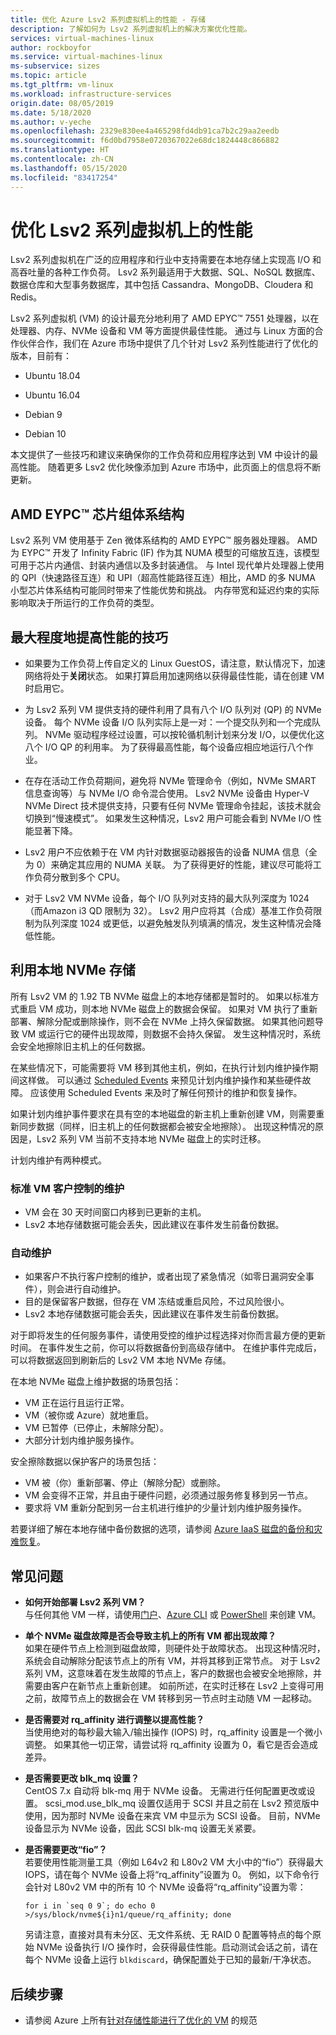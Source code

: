 ```yaml
---
title: 优化 Azure Lsv2 系列虚拟机上的性能 - 存储
description: 了解如何为 Lsv2 系列虚拟机上的解决方案优化性能。
services: virtual-machines-linux
author: rockboyfor
ms.service: virtual-machines-linux
ms-subservice: sizes
ms.topic: article
ms.tgt_pltfrm: vm-linux
ms.workload: infrastructure-services
origin.date: 08/05/2019
ms.date: 5/18/2020
ms.author: v-yeche
ms.openlocfilehash: 2329e830ee4a465298fd4db91ca7b2c29aa2eedb
ms.sourcegitcommit: f6d0bd7958e0720367022e68dc1824448c866882
ms.translationtype: HT
ms.contentlocale: zh-CN
ms.lasthandoff: 05/15/2020
ms.locfileid: "83417254"
---
```

<!--CHECK THE BURSTING FEATHER BEFORE RELEASE-->
<!--Verified successfully-->
# <a name="optimize-performance-on-the-lsv2-series-virtual-machines"></a>优化 Lsv2 系列虚拟机上的性能

Lsv2 系列虚拟机在广泛的应用程序和行业中支持需要在本地存储上实现高 I/O 和高吞吐量的各种工作负荷。  Lsv2 系列最适用于大数据、SQL、NoSQL 数据库、数据仓库和大型事务数据库，其中包括 Cassandra、MongoDB、Cloudera 和 Redis。

Lsv2 系列虚拟机 (VM) 的设计最充分地利用了 AMD EPYC™ 7551 处理器，以在处理器、内存、NVMe 设备和 VM 等方面提供最佳性能。 通过与 Linux 方面的合作伙伴合作，我们在 Azure 市场中提供了几个针对 Lsv2 系列性能进行了优化的版本，目前有：

- Ubuntu 18.04
- Ubuntu 16.04
    
    <!--Not Available on - RHEL 8.0-->
    
- Debian 9
- Debian 10

本文提供了一些技巧和建议来确保你的工作负荷和应用程序达到 VM 中设计的最高性能。 随着更多 Lsv2 优化映像添加到 Azure 市场中，此页面上的信息将不断更新。

## <a name="amd-eypc-chipset-architecture"></a>AMD EYPC™ 芯片组体系结构

Lsv2 系列 VM 使用基于 Zen 微体系结构的 AMD EYPC™ 服务器处理器。 AMD 为 EYPC™ 开发了 Infinity Fabric (IF) 作为其 NUMA 模型的可缩放互连，该模型可用于芯片内通信、封装内通信以及多封装通信。 与 Intel 现代单片处理器上使用的 QPI（快速路径互连）和 UPI（超高性能路径互连）相比，AMD 的多 NUMA 小型芯片体系结构可能同时带来了性能优势和挑战。 内存带宽和延迟约束的实际影响取决于所运行的工作负荷的类型。

## <a name="tips-to-maximize-performance"></a>最大程度地提高性能的技巧

* 如果要为工作负荷上传自定义的 Linux GuestOS，请注意，默认情况下，加速网络将处于**关闭**状态。 如果打算启用加速网络以获得最佳性能，请在创建 VM 时启用它。

* 为 Lsv2 系列 VM 提供支持的硬件利用了具有八个 I/O 队列对 (QP) 的 NVMe 设备。 每个 NVMe 设备 I/O 队列实际上是一对：一个提交队列和一个完成队列。 NVMe 驱动程序经过设置，可以按轮循机制计划来分发 I/O，以便优化这八个 I/O QP 的利用率。 为了获得最高性能，每个设备应相应地运行八个作业。

* 在存在活动工作负荷期间，避免将 NVMe 管理命令（例如，NVMe SMART 信息查询等）与 NVMe I/O 命令混合使用。 Lsv2 NVMe 设备由 Hyper-V NVMe Direct 技术提供支持，只要有任何 NVMe 管理命令挂起，该技术就会切换到“慢速模式”。 如果发生这种情况，Lsv2 用户可能会看到 NVMe I/O 性能显著下降。

* Lsv2 用户不应依赖于在 VM 内针对数据驱动器报告的设备 NUMA 信息（全为 0）来确定其应用的 NUMA 关联。 为了获得更好的性能，建议尽可能将工作负荷分散到多个 CPU。

* 对于 Lsv2 VM NVMe 设备，每个 I/O 队列对支持的最大队列深度为 1024（而Amazon i3 QD 限制为 32）。 Lsv2 用户应将其（合成）基准工作负荷限制为队列深度 1024 或更低，以避免触发队列填满的情况，发生这种情况会降低性能。

## <a name="utilizing-local-nvme-storage"></a>利用本地 NVMe 存储

所有 Lsv2 VM 的 1.92 TB NVMe 磁盘上的本地存储都是暂时的。 如果以标准方式重启 VM 成功，则本地 NVMe 磁盘上的数据会保留。 如果对 VM 执行了重新部署、解除分配或删除操作，则不会在 NVMe 上持久保留数据。 如果其他问题导致 VM 或运行它的硬件出现故障，则数据不会持久保留。 发生这种情况时，系统会安全地擦除旧主机上的任何数据。

在某些情况下，可能需要将 VM 移到其他主机，例如，在执行计划内维护操作期间这样做。 可以通过 [Scheduled Events](scheduled-events.md) 来预见计划内维护操作和某些硬件故障。 应该使用 Scheduled Events 来及时了解任何预计的维护和恢复操作。

如果计划内维护事件要求在具有空的本地磁盘的新主机上重新创建 VM，则需要重新同步数据（同样，旧主机上的任何数据都会被安全地擦除）。 出现这种情况的原因是，Lsv2 系列 VM 当前不支持本地 NVMe 磁盘上的实时迁移。

计划内维护有两种模式。

### <a name="standard-vm-customer-controlled-maintenance"></a>标准 VM 客户控制的维护

- VM 会在 30 天时间窗口内移到已更新的主机。
- Lsv2 本地存储数据可能会丢失，因此建议在事件发生前备份数据。

### <a name="automatic-maintenance"></a>自动维护

- 如果客户不执行客户控制的维护，或者出现了紧急情况（如零日漏洞安全事件），则会进行自动维护。
- 目的是保留客户数据，但存在 VM 冻结或重启风险，不过风险很小。
- Lsv2 本地存储数据可能会丢失，因此建议在事件发生前备份数据。

对于即将发生的任何服务事件，请使用受控的维护过程选择对你而言最方便的更新时间。 在事件发生之前，你可以将数据备份到高级存储中。 在维护事件完成后，可以将数据返回到刷新后的 Lsv2 VM 本地 NVMe 存储。

在本地 NVMe 磁盘上维护数据的场景包括：

- VM 正在运行且运行正常。
- VM（被你或 Azure）就地重启。
- VM 已暂停（已停止，未解除分配）。
- 大部分计划内维护服务操作。

安全擦除数据以保护客户的场景包括：

- VM 被（你）重新部署、停止（解除分配）或删除。
- VM 会变得不正常，并且由于硬件问题，必须通过服务修复移到另一节点。
- 要求将 VM 重新分配到另一台主机进行维护的少量计划内维护服务操作。

若要详细了解在本地存储中备份数据的选项，请参阅 [Azure IaaS 磁盘的备份和灾难恢复](backup-and-disaster-recovery-for-azure-iaas-disks.md)。

## <a name="frequently-asked-questions"></a>常见问题

* **如何开始部署 Lsv2 系列 VM？**  
    与任何其他 VM 一样，请使用[门户](quick-create-portal.md)、[Azure CLI](quick-create-cli.md) 或 [PowerShell](quick-create-powershell.md) 来创建 VM。

* **单个 NVMe 磁盘故障是否会导致主机上的所有 VM 都出现故障？**  
    如果在硬件节点上检测到磁盘故障，则硬件处于故障状态。 出现这种情况时，系统会自动解除分配该节点上的所有 VM，并将其移到正常节点。 对于 Lsv2 系列 VM，这意味着在发生故障的节点上，客户的数据也会被安全地擦除，并需要由客户在新节点上重新创建。 如前所述，在实时迁移在 Lsv2 上变得可用之前，故障节点上的数据会在 VM 转移到另一节点时主动随 VM 一起移动。

* **是否需要对 rq_affinity 进行调整以提高性能？**  
    当使用绝对的每秒最大输入/输出操作 (IOPS) 时，rq_affinity 设置是一个微小调整。 如果其他一切正常，请尝试将 rq_affinity 设置为 0，看它是否会造成差异。

* **是否需要更改 blk_mq 设置？**  
    CentOS 7.x 自动将 blk-mq 用于 NVMe 设备。 无需进行任何配置更改或设置。 scsi_mod.use_blk_mq 设置仅适用于 SCSI 并且之前在 Lsv2 预览版中使用，因为那时 NVMe 设备在来宾 VM 中显示为 SCSI 设备。 目前，NVMe 设备显示为 NVMe 设备，因此 SCSI blk-mq 设置无关紧要。
    
    <!--Not Available on RHEL/-->
    
* **是否需要更改“fio”？**  
    若要使用性能测量工具（例如 L64v2 和 L80v2 VM 大小中的“fio”）获得最大 IOPS，请在每个 NVMe 设备上将“rq_affinity”设置为 0。  例如，以下命令行会针对 L80v2 VM 中的所有 10 个 NVMe 设备将“rq_affinity”设置为零：

    ```console
    for i in `seq 0 9`; do echo 0 >/sys/block/nvme${i}n1/queue/rq_affinity; done
    ```

    另请注意，直接对具有未分区、无文件系统、无 RAID 0 配置等特点的每个原始 NVMe 设备执行 I/O 操作时，会获得最佳性能。启动测试会话之前，请在每个 NVMe 设备上运行 `blkdiscard`，确保配置处于已知的最新/干净状态。

## <a name="next-steps"></a>后续步骤

* 请参阅 Azure 上所有[针对存储性能进行了优化的 VM](/virtual-machines/sizes-storage) 的规范

<!-- Update_Description: new article about storage performance -->
<!--NEW.date: 5/18/2020-->
